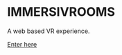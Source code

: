 # IMMERSIVROOMS

A web based VR experience.

[Enter here](https://www.mathiasfontain.at/immersivrooms)
